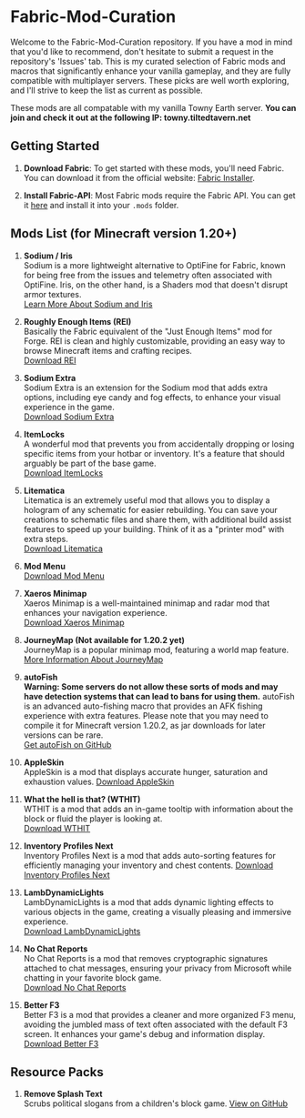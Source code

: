 # Fabric-Mod-Curation

Welcome to the Fabric-Mod-Curation repository. If you have a mod in mind that you'd like to recommend, don't hesitate to submit a request in the repository's 'Issues' tab. This is my curated selection of Fabric mods and macros that significantly enhance your vanilla gameplay, and they are fully compatible with multiplayer servers. These picks are well worth exploring, and I'll strive to keep the list as current as possible.

These mods are all compatable with my vanilla Towny Earth server. **You can join and check it out at the following IP: towny.tiltedtavern.net**

## Getting Started

1. **Download Fabric**: To get started with these mods, you'll need Fabric. You can download it from the official website: [Fabric Installer](https://fabricmc.net/use/installer/).

2. **Install Fabric-API**: Most Fabric mods require the Fabric API. You can get it [here](https://www.curseforge.com/minecraft/mc-mods/fabric-api) and install it into your `.mods` folder.

## Mods List (for Minecraft version 1.20+)

1. **Sodium / Iris**  
   Sodium is a more lightweight alternative to OptiFine for Fabric, known for being free from the issues and telemetry often associated with OptiFine. Iris, on the other hand, is a Shaders mod that doesn't disrupt armor textures.  
   [Learn More About Sodium and Iris](https://irisshaders.dev/#why-iris)

2. **Roughly Enough Items (REI)**  
   Basically the Fabric equivalent of the "Just Enough Items" mod for Forge. REI is clean and highly customizable, providing an easy way to browse Minecraft items and crafting recipes.  
   [Download REI](https://www.curseforge.com/minecraft/mc-mods/roughly-enough-items)

3. **Sodium Extra**  
   Sodium Extra is an extension for the Sodium mod that adds extra options, including eye candy and fog effects, to enhance your visual experience in the game.  
   [Download Sodium Extra](https://modrinth.com/mod/sodium-extra)

4. **ItemLocks**  
   A wonderful mod that prevents you from accidentally dropping or losing specific items from your hotbar or inventory. It's a feature that should arguably be part of the base game.  
   [Download ItemLocks](https://www.curseforge.com/minecraft/mc-mods/itemlocks)

5. **Litematica**  
   Litematica is an extremely useful mod that allows you to display a hologram of any schematic for easier rebuilding. You can save your creations to schematic files and share them, with additional build assist features to speed up your building. Think of it as a "printer mod" with extra steps.  
   [Download Litematica](https://www.curseforge.com/minecraft/mc-mods/litematica)

6. **Mod Menu**  
   [Download Mod Menu](https://modrinth.com/mod/modmenu)

7. **Xaeros Minimap**  
   Xaeros Minimap is a well-maintained minimap and radar mod that enhances your navigation experience.  
   [Download Xaeros Minimap](https://www.curseforge.com/minecraft/mc-mods/xaeros-minimap)

8. **JourneyMap (Not available for 1.20.2 yet)**  
   JourneyMap is a popular minimap mod, featuring a world map feature.  
   [More Information About JourneyMap](https://www.curseforge.com/minecraft/mc-mods/journeymap)

9. **autoFish**  
   **Warning: Some servers do not allow these sorts of mods and may have detection systems that can lead to bans for using them.** autoFish is an advanced auto-fishing macro that provides an AFK fishing experience with extra features. Please note that you may need to compile it for Minecraft version 1.20.2, as jar downloads for later versions can be rare.  
   [Get autoFish on GitHub](https://github.com/MrTroot/autofish/pull/56#pullrequestreview-1691301816)

10. **AppleSkin**  
   AppleSkin is a mod that displays accurate hunger, saturation and exhaustion values.
   [Download AppleSkin](https://www.curseforge.com/minecraft/mc-mods/appleskin)

11. **What the hell is that? (WTHIT)**  
   WTHIT is a mod that adds an in-game tooltip with information about the block or fluid the player is looking at.  
   [Download WTHIT](https://www.curseforge.com/minecraft/mc-mods/wthit)

12. **Inventory Profiles Next**  
   Inventory Profiles Next is a mod that adds auto-sorting features for efficiently managing your inventory and chest contents.
   [Download Inventory Profiles Next](https://www.curseforge.com/minecraft/mc-mods/inventory-profiles-next/files/4813452)

13. **LambDynamicLights**  
   LambDynamicLights is a mod that adds dynamic lighting effects to various objects in the game, creating a visually pleasing and immersive experience.  
   [Download LambDynamicLights](https://modrinth.com/mod/lambdynamiclights)

14. **No Chat Reports**  
   No Chat Reports is a mod that removes cryptographic signatures attached to chat messages, ensuring your privacy from Microsoft while chatting in your favorite block game.  
   [Download No Chat Reports](https://modrinth.com/mod/no-chat-reports)

15. **Better F3**  
   Better F3 is a mod that provides a cleaner and more organized F3 menu, avoiding the jumbled mass of text often associated with the default F3 screen. It enhances your game's debug and information display.  
   [Download Better F3](https://modrinth.com/mod/betterf3)


## Resource Packs

1. **Remove Splash Text**  
   Scrubs political slogans from a children's block game.
   [View on GitHub](https://github.com/James-P-Bennett/no-splash-text-rp)
